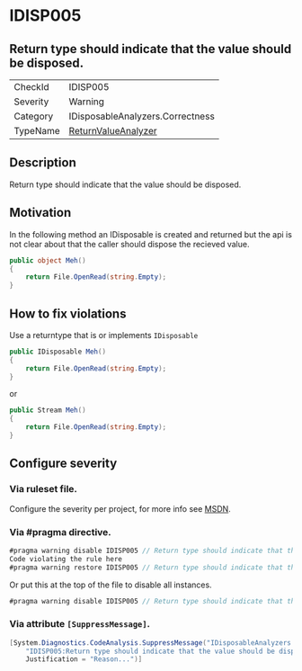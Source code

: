 # IDISP005
## Return type should indicate that the value should be disposed.

<!-- start generated table -->
<table>
<tr>
  <td>CheckId</td>
  <td>IDISP005</td>
</tr>
<tr>
  <td>Severity</td>
  <td>Warning</td>
</tr>
<tr>
  <td>Category</td>
  <td>IDisposableAnalyzers.Correctness</td>
</tr>
<tr>
  <td>TypeName</td>
  <td><a href="https://github.com/DotNetAnalyzers/IDisposableAnalyzers/blob/master/IDisposableAnalyzers.Analyzers/ReturnValueAnalyzer.cs">ReturnValueAnalyzer</a></td>
</tr>
</table>
<!-- end generated table -->

## Description

Return type should indicate that the value should be disposed.

## Motivation

In the following method an IDisposable is created and returned but the api is not clear about that the caller should dispose the recieved value.

```C#
public object Meh()
{
    return File.OpenRead(string.Empty);
}
```

## How to fix violations

Use a returntype that is or implements `IDisposable`

```C#
public IDisposable Meh()
{
    return File.OpenRead(string.Empty);
}
```

or 

```C#
public Stream Meh()
{
    return File.OpenRead(string.Empty);
}
```
<!-- start generated config severity -->
## Configure severity

### Via ruleset file.

Configure the severity per project, for more info see [MSDN](https://msdn.microsoft.com/en-us/library/dd264949.aspx).

### Via #pragma directive.
```C#
#pragma warning disable IDISP005 // Return type should indicate that the value should be disposed.
Code violating the rule here
#pragma warning restore IDISP005 // Return type should indicate that the value should be disposed.
```

Or put this at the top of the file to disable all instances.
```C#
#pragma warning disable IDISP005 // Return type should indicate that the value should be disposed.
```

### Via attribute `[SuppressMessage]`.

```C#
[System.Diagnostics.CodeAnalysis.SuppressMessage("IDisposableAnalyzers.Correctness", 
    "IDISP005:Return type should indicate that the value should be disposed.", 
    Justification = "Reason...")]
```
<!-- end generated config severity -->